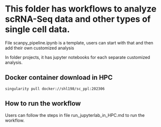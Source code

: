 # This folder has workflows to analyze scRNA-Seq data and other types of single cell data.

File scanpy_pipeline.ipynb is a template, users can start with that and then add their own customized analysis

In folder projects, it has jupyter notebooks for each separate customized analysis.  

## Docker container download in HPC

	singularity pull docker://shl198/sc_ppl:202306


## How to run the workflow
Users can follow the steps in file run_jupyterlab_in_HPC.md to run the workflow.